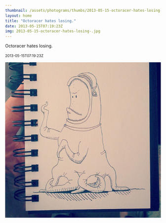 ```yaml
---
thumbnail: /assets/photograms/thumbs/2013-05-15-octoracer-hates-losing-.png
layout: home
title: "Octoracer hates losing."
date: 2013-05-15T07:19:23Z
img: 2013-05-15-octoracer-hates-losing-.jpg
---
```


Octoracer hates losing.

<small>2013-05-15T07:19:23Z</small>

![Octoracer hates losing.](/assets/photograms/original/2013-05-15-octoracer-hates-losing-.jpg)
